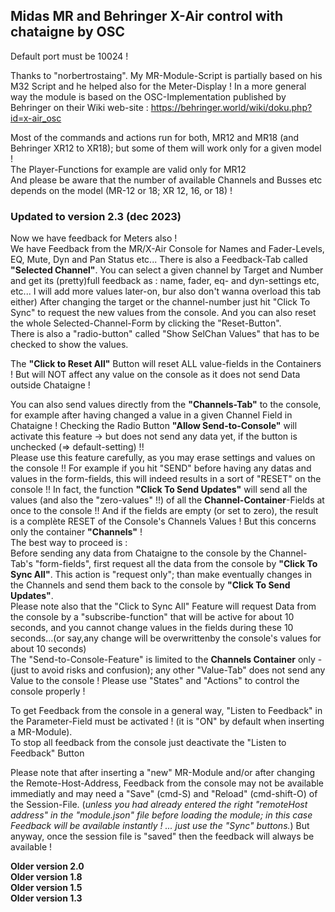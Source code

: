 ## Midas MR and Behringer X-Air control with chataigne by OSC
Default port must be 10024 !

Thanks to "norbertrostaing". My MR-Module-Script  is partially based on his M32 Script and he helped also for the Meter-Display !
In a more general way the module is based on the OSC-Implementation published by Behringer on their Wiki web-site : https://behringer.world/wiki/doku.php?id=x-air_osc     

Most of the commands and actions run for both, MR12 and MR18 (and Behringer XR12 to XR18); but some of them will work only for a given model !   
The Player-Functions for example are valid only for MR12   
And please be aware that the number of available Channels and Busses etc depends on the model (MR-12 or 18; XR 12, 16, or 18) !

### Updated to version 2.3  (dec 2023)
Now we have feedback for Meters also !   
We have Feedback from the MR/X-Air Console for Names and Fader-Levels, EQ, Mute, Dyn and Pan Status etc... 
There is also a Feedback-Tab called **"Selected Channel"**. You can select a given channel by Target and Number and get its (pretty)full feedback as : name, fader, eq- and dyn-settings etc, etc... I will add more values later-on, bur also don't wanna overload this tab either) After changing the target or the channel-number just hit "Click To Sync" to request the new values from the console. And you can also reset the whole Selected-Channel-Form by clicking the "Reset-Button".   
There is also a "radio-button" called "Show SelChan Values" that has to be checked to show the values.   
    
The **"Click to Reset All"** Button will reset ALL value-fields in the Containers ! But will NOT affect any value on the console as it does not send Data outside Chataigne !  

You can also send values directly from the **"Channels-Tab"** to the console, for example after having changed a value in a given Channel Field in Chataigne ! Checking the Radio Button **"Allow Send-to-Console"** will activate this feature -> but does not send any data yet, if the button is unchecked (=> default-setting) !!   
Please use this feature carefully, as you may erase settings and values on the console !!  For example if you hit "SEND" before having any datas and values in the form-fields, this will indeed results in a sort of "RESET" on the console !! In fact, the function **"Click To Send Updates"** will send all the values (and also the "zero-values" !!) of all the **Channel-Container**-Fields at once to the console !! And if the fields are empty (or set to zero), the result is a complète RESET of the Console's Channels Values !
But this concerns only the container **"Channels"** !       
The best way to proceed is :  
Before sending any data from Chataigne to the console by the Channel-Tab's "form-fields", first request all the data from the console by **"Click To Sync All"**. This action is "request only"; than make eventually changes in the Channels and send them back to the console by **"Click To Send Updates"**.   
Please note also that the "Click to Sync All" Feature will request Data from the console by a "subscribe-function" that will be active for about 10 seconds, and you cannot change values in the fields during these 10 seconds...(or say,any change will be overwrittenby the console's values for about 10 seconds)     
The "Send-to-Console-Feature" is limited to the **Channels Container** only - (just to avoid risks and confusion); any other "Value-Tab" does not send any Value to the console !
Please use "States" and "Actions" to control the console properly !

To get Feedback from the console in a general way, "Listen to Feedback" in the Parameter-Field must be activated ! (it is "ON" by default when inserting a MR-Module).   
To stop all feedback from the console just deactivate the "Listen to Feedback" Button  
 
Please note that after  inserting a "new" MR-Module and/or after changing the Remote-Host-Address, Feedback from the console may not be available immediatly and may need a "Save" (cmd-S) and  "Reload" (cmd-shift-O) of the Session-File. 
(*unless you had already entered the right "remoteHost address" in the "module.json" file before loading the module; in this case Feedback will be available instantly ! ... just use the "Sync" buttons.*) But anyway, once the session file is "saved" then the feedback will always be available !   

**Older version 2.0**    
**Older version 1.8**  
**Older version 1.5**  
**Older version 1.3**
